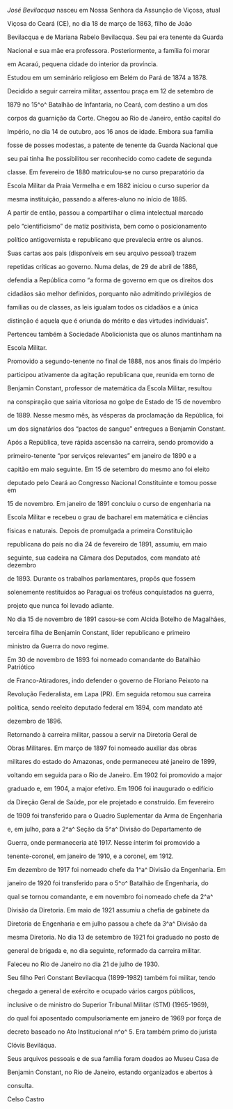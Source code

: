 

*José Bevilacqua* nasceu em Nossa Senhora da Assunção de Viçosa, atual

Viçosa do Ceará (CE), no dia 18 de março de 1863, filho de João

Bevilacqua e de Mariana Rabelo Bevilacqua. Seu pai era tenente da Guarda

Nacional e sua mãe era professora. Posteriormente, a família foi morar

em Acaraú, pequena cidade do interior da província.



Estudou em um seminário religioso em Belém do Pará de 1874 a 1878.

Decidido a seguir carreira militar, assentou praça em 12 de setembro de

1879 no 15^o^ Batalhão de Infantaria, no Ceará, com destino a um dos

corpos da guarnição da Corte. Chegou ao Rio de Janeiro, então capital do

Império, no dia 14 de outubro, aos 16 anos de idade. Embora sua família

fosse de posses modestas, a patente de tenente da Guarda Nacional que

seu pai tinha lhe possibilitou ser reconhecido como cadete de segunda

classe. Em fevereiro de 1880 matriculou-se no curso preparatório da

Escola Militar da Praia Vermelha e em 1882 iniciou o curso superior da

mesma instituição, passando a alferes-aluno no início de 1885.



A partir de então, passou a compartilhar o clima intelectual marcado

pelo “cientificismo” de matiz positivista, bem como o posicionamento

político antigovernista e republicano que prevalecia entre os alunos.

Suas cartas aos pais (disponíveis em seu arquivo pessoal) trazem

repetidas críticas ao governo. Numa delas, de 29 de abril de 1886,

defendia a República como “a forma de governo em que os direitos dos

cidadãos são melhor definidos, porquanto não admitindo privilégios de

famílias ou de classes, as leis igualam todos os cidadãos e a única

distinção é aquela que é oriunda do mérito e das virtudes individuais”.

Pertenceu também à Sociedade Abolicionista que os alunos mantinham na

Escola Militar.



Promovido a segundo-tenente no final de 1888, nos anos finais do Império

participou ativamente da agitação republicana que, reunida em torno de

Benjamin Constant, professor de matemática da Escola Militar, resultou

na conspiração que sairia vitoriosa no golpe de Estado de 15 de novembro

de 1889. Nesse mesmo mês, às vésperas da proclamação da República, foi

um dos signatários dos “pactos de sangue” entregues a Benjamin Constant.

Após a República, teve rápida ascensão na carreira, sendo promovido a

primeiro-tenente “por serviços relevantes” em janeiro de 1890 e a

capitão em maio seguinte. Em 15 de setembro do mesmo ano foi eleito

deputado pelo Ceará ao Congresso Nacional Constituinte e tomou posse em

15 de novembro. Em janeiro de 1891 concluiu o curso de engenharia na

Escola Militar e recebeu o grau de bacharel em matemática e ciências

físicas e naturais. Depois de promulgada a primeira Constituição

republicana do país no dia 24 de fevereiro de 1891, assumiu, em maio

seguinte, sua cadeira na Câmara dos Deputados, com mandato até dezembro

de 1893. Durante os trabalhos parlamentares, propôs que fossem

solenemente restituídos ao Paraguai os troféus conquistados na guerra,

projeto que nunca foi levado adiante.



No dia 15 de novembro de 1891 casou-se com Alcida Botelho de Magalhães,

terceira filha de Benjamin Constant, líder republicano e primeiro

ministro da Guerra do novo regime.



Em 30 de novembro de 1893 foi nomeado comandante do Batalhão Patriótico

de Franco-Atiradores, indo defender o governo de Floriano Peixoto na

Revolução Federalista, em Lapa (PR). Em seguida retomou sua carreira

política, sendo reeleito deputado federal em 1894, com mandato até

dezembro de 1896.



Retornando à carreira militar, passou a servir na Diretoria Geral de

Obras Militares. Em março de 1897 foi nomeado auxiliar das obras

militares do estado do Amazonas, onde permaneceu até janeiro de 1899,

voltando em seguida para o Rio de Janeiro. Em 1902 foi promovido a major

graduado e, em 1904, a major efetivo. Em 1906 foi inaugurado o edifício

da Direção Geral de Saúde, por ele projetado e construído. Em fevereiro

de 1909 foi transferido para o Quadro Suplementar da Arma de Engenharia

e, em julho, para a 2^a^ Seção da 5^a^ Divisão do Departamento de

Guerra, onde permaneceria até 1917. Nesse ínterim foi promovido a

tenente-coronel, em janeiro de 1910, e a coronel, em 1912.



Em dezembro de 1917 foi nomeado chefe da 1^a^ Divisão da Engenharia. Em

janeiro de 1920 foi transferido para o 5^o^ Batalhão de Engenharia, do

qual se tornou comandante, e em novembro foi nomeado chefe da 2^a^

Divisão da Diretoria. Em maio de 1921 assumiu a chefia de gabinete da

Diretoria de Engenharia e em julho passou a chefe da 3^a^ Divisão da

mesma Diretoria. No dia 13 de setembro de 1921 foi graduado no posto de

general de brigada e, no dia seguinte, reformado da carreira militar.



Faleceu no Rio de Janeiro no dia 21 de julho de 1930.



Seu filho Peri Constant Bevilacqua (1899-1982) também foi militar, tendo

chegado a general de exército e ocupado vários cargos públicos,

inclusive o de ministro do Superior Tribunal Militar (STM) (1965-1969),

do qual foi aposentado compulsoriamente em janeiro de 1969 por força de

decreto baseado no Ato Institucional n^o^ 5. Era também primo do jurista

Clóvis Beviláqua.



Seus arquivos pessoais e de sua família foram doados ao Museu Casa de

Benjamin Constant, no Rio de Janeiro, estando organizados e abertos à

consulta.



Celso Castro



